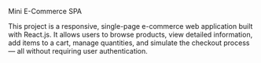 Mini E-Commerce SPA

This project is a responsive, single-page e-commerce web application built with React.js. It allows users to browse products, view detailed information, add items to a cart, manage quantities, and simulate the checkout process — all without requiring user authentication.

